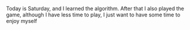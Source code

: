 Today is Saturday, and I learned the algorithm. After that I also played the game, although I have less time to play, I just want to have some time to enjoy myself
